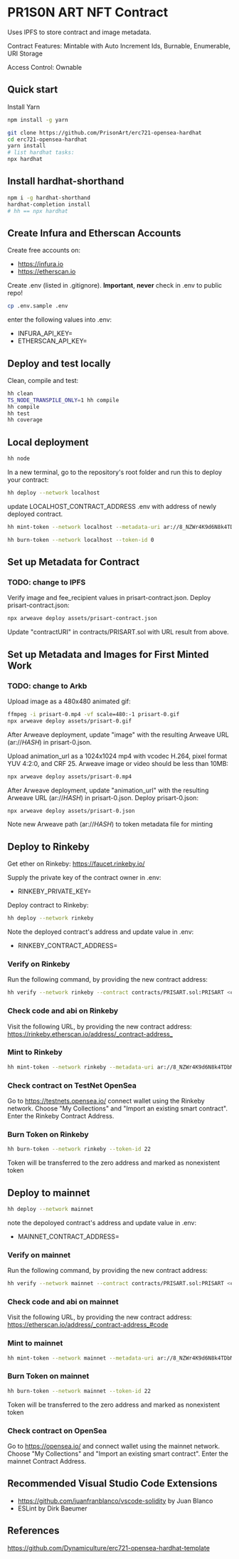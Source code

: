 # PR1S0N ART NFT Contract

Uses IPFS to store contract and image metadata.

Contract Features: Mintable with Auto Increment Ids, Burnable, Enumerable, URI Storage

Access Control: Ownable

## Quick start

Install Yarn

```sh
npm install -g yarn
```

```sh
git clone https://github.com/PrisonArt/erc721-opensea-hardhat
cd erc721-opensea-hardhat
yarn install
# list hardhat tasks:
npx hardhat
```

## Install hardhat-shorthand

```sh
npm i -g hardhat-shorthand
hardhat-completion install
# hh == npx hardhat
```

## Create Infura and Etherscan Accounts

Create free accounts on:

* <https://infura.io>
* <https://etherscan.io>

Create .env (listed in .gitignore). **Important**, **never** check in .env to public repo!

```sh
cp .env.sample .env
```

enter the following values into .env:

* INFURA_API_KEY=
* ETHERSCAN_API_KEY=

## Deploy and test locally

Clean, compile and test:

```sh
hh clean
TS_NODE_TRANSPILE_ONLY=1 hh compile
hh compile
hh test
hh coverage
```

## Local deployment

```sh
hh node
```

In a new terminal, go to the repository's root folder and run this to
deploy your contract:

```sh
hh deploy --network localhost
```

update LOCALHOST_CONTRACT_ADDRESS .env with address of newly deployed contract.

```sh
hh mint-token --network localhost --metadata-uri ar://8_NZWr4K9d6N8k4TDbMzLAkW6cNQnSQMLeoShc8komM
```

```sh
hh burn-token --network localhost --token-id 0
```

## Set up Metadata for Contract

### TODO: change to IPFS

Verify image and fee_recipient values in prisart-contract.json. Deploy prisart-contract.json:

```sh
npx arweave deploy assets/prisart-contract.json
```

Update "contractURI" in contracts/PRISART.sol with URL result from above.

## Set up Metadata and Images for First Minted Work

### TODO: change to Arkb

Upload image as a 480x480 animated gif:

```sh
ffmpeg -i prisart-0.mp4 -vf scale=480:-1 prisart-0.gif
npx arweave deploy assets/prisart-0.gif
```

After Arweave deployment, update "image" with the resulting Arweave URL (ar://*HASH*) in prisart-0.json.

Upload animation_url as a 1024x1024 mp4 with vcodec H.264, pixel format YUV 4:2:0, and CRF 25. Arweave image or video should be less than 10MB:

```sh
npx arweave deploy assets/prisart-0.mp4
```

After Arweave deployment, update "animation_url" with the resulting Arweave URL (ar://*HASH*) in prisart-0.json. Deploy prisart-0.json:

```sh
npx arweave deploy assets/prisart-0.json
```

Note new Arweave path (ar://*HASH*) to token metadata file for minting

## Deploy to Rinkeby

Get ether on Rinkeby:
<https://faucet.rinkeby.io/>

Supply the private key of the contract owner in .env:

* RINKEBY_PRIVATE_KEY=

Deploy contract to Rinkeby:

```sh
hh deploy --network rinkeby
```

Note the deployed contract's address and update value in .env:

* RINKEBY_CONTRACT_ADDRESS=

### Verify on Rinkeby

Run the following command, by providing the new contract address:

```sh
hh verify --network rinkeby --contract contracts/PRISART.sol:PRISART <contract-address>
```

### Check code and abi on Rinkeby

Visit the following URL, by providing the new contract address:
<https://rinkeby.etherscan.io/address/_contract-address_>

### Mint to Rinkeby

```sh
hh mint-token --network rinkeby --metadata-uri ar://8_NZWr4K9d6N8k4TDbMzLAkW6cNQnSQMLeoShc8komM
```

### Check contract on TestNet OpenSea

Go to <https://testnets.opensea.io/> connect wallet using the Rinkeby network. Choose "My Collections" and "Import an existing smart contract". Enter the Rinkeby Contract Address.

### Burn Token on Rinkeby

```sh
hh burn-token --network rinkeby --token-id 22
```

Token will be transferred to the zero address and marked as nonexistent token

## Deploy to mainnet

```sh
hh deploy --network mainnet
```

note the depoloyed contract's address and update value in .env:

* MAINNET_CONTRACT_ADDRESS=

### Verify on mainnet

Run the following command, by providing the new contract address:

```sh
hh verify --network mainnet --contract contracts/PRISART.sol:PRISART <contract-address>
```

### Check code and abi on mainnet

Visit the following URL, by providing the new contract address:
<https://etherscan.io/address/_contract-address_#code>

### Mint to mainnet

```sh
hh mint-token --network mainnet --metadata-uri ar://8_NZWr4K9d6N8k4TDbMzLAkW6cNQnSQMLeoShc8komM
```

### Burn Token on mainnet

```sh
hh burn-token --network mainnet --token-id 22
```

Token will be transferred to the zero address and marked as nonexistent token

### Check contract on OpenSea

Go to <https://opensea.io/> and connect wallet using the mainnet network. Choose "My Collections" and "Import an existing smart contract". Enter the mainnet Contract Address.

## Recommended Visual Studio Code Extensions

* <https://github.com/juanfranblanco/vscode-solidity> by Juan Blanco
* ESLint by Dirk Baeumer

## References

<https://github.com/Dynamiculture/erc721-opensea-hardhat-template>
